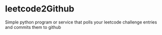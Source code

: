 # leetcode2Github
Simple python program or service that polls your leetcode challenge entries and commits them to github
